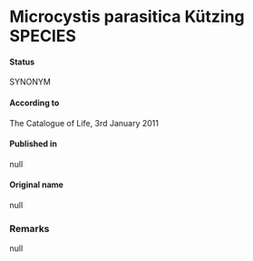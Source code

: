 # Microcystis parasitica Kützing SPECIES

#### Status
SYNONYM

#### According to
The Catalogue of Life, 3rd January 2011

#### Published in
null

#### Original name
null

### Remarks
null